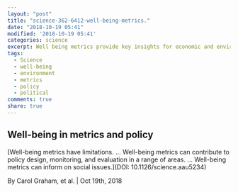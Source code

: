 ```yaml
---
layout: "post"
title: "science-362-6412-well-being-metrics."
date: "2018-10-19 05:41"
modified: '2018-10-19 05:41'
categories: science
excerpt: Well being metrics provide key insights for economic and environmental sustainability
tags:
  - Science
  - well-being
  - environment
  - metrics
  - policy
  - political
comments: true
share: true
---
```


## Well-being in metrics and policy

[Well-being metrics have limitations. ... Well-being metrics can contribute to policy design, monitoring, and evaluation in a range of areas. ... Well-being metrics can inform on social issues.](DOI: 10.1126/science.aau5234)

By Carol Graham, et al. | Oct 19th, 2018
